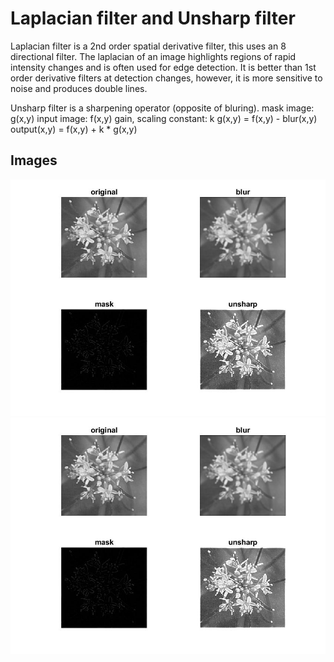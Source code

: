 # Laplacian filter and Unsharp filter

Laplacian filter is a 2nd order spatial derivative filter, this uses an 8 directional filter.
The laplacian of an image highlights regions of rapid intensity changes and is often used for edge detection. 
It is better than 1st order derivative filters at detection changes, however, it is more sensitive to noise and produces double lines.

Unsharp filter is a sharpening operator (opposite of bluring).
mask image: g(x,y)
input image: f(x,y)
gain, scaling constant: k
g(x,y) = f(x,y) - blur(x,y)
output(x,y) = f(x,y) + k * g(x,y)

## Images
![alt text](mylaplacian.jpg)
![alt text](myunsharp.jpg)
